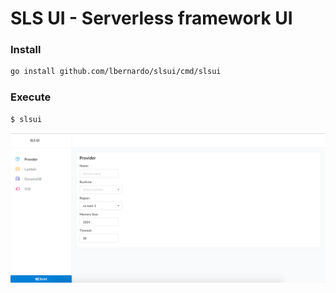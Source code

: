 # SLS UI - Serverless framework UI 

### Install

```bash
go install github.com/lbernardo/slsui/cmd/slsui
```

### Execute

```bash
$ slsui
```

![Screen](https://github.com/lbernardo/slsui-front/blob/master/images/s1.png?raw=true)
